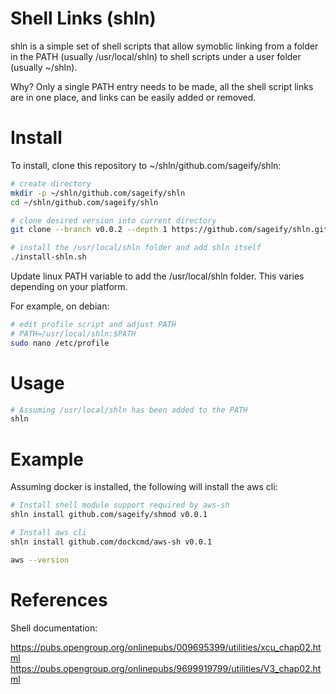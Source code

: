# Shell Links (shln)

shln is a simple set of shell scripts that allow symoblic linking from a folder in the PATH (usually /usr/local/shln) to shell scripts under a user folder (usually ~/shln).

Why?  Only a single PATH entry needs to be made, all the shell script links are in one place, and links can be easily added or removed.

# Install

To install, clone this repository to ~/shln/github.com/sageify/shln:

```bash
# create directory
mkdir -p ~/shln/github.com/sageify/shln
cd ~/shln/github.com/sageify/shln

# clone desired version into current directory
git clone --branch v0.0.2 --depth 1 https://github.com/sageify/shln.git .

# install the /usr/local/shln folder and add shln itself
./install-shln.sh
```

Update linux PATH variable to add the /usr/local/shln folder.  This varies depending on your platform.

For example, on debian:
```bash
# edit profile script and adjust PATH
# PATH=/usr/local/shln:$PATH
sudo nano /etc/profile
```

# Usage

```bash
# Assuming /usr/local/shln has been added to the PATH 
shln
```

# Example

Assuming docker is installed, the following will install the aws cli:

```bash
# Install shell module support required by aws-sh
shln install github.com/sageify/shmod v0.0.1

# Install aws cli
shln install github.com/dockcmd/aws-sh v0.0.1

aws --version
```

# References

Shell documentation:

https://pubs.opengroup.org/onlinepubs/009695399/utilities/xcu_chap02.html
https://pubs.opengroup.org/onlinepubs/9699919799/utilities/V3_chap02.html
